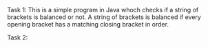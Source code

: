 Task 1:
This is a simple program in Java whoch checks if a string of brackets is balanced or not.
A string of brackets is balanced if every opening bracket has a matching closing bracket in order.

Task 2:
